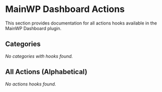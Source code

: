 # MainWP Dashboard Actions

This section provides documentation for all actions hooks available in the MainWP Dashboard plugin.

## Categories

*No categories with hooks found.*

## All Actions (Alphabetical)

*No actions hooks found.*
